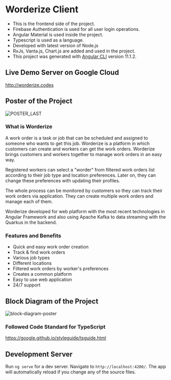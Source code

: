 # Worderize Client 

- This is the frontend side of the project.
- Firebase Authentication is used for all user login operations.
- Angular Material is used inside the project.
- Typescript is used as a language.
- Developed with latest version of Node.js
- RxJs, Vanta.js, Chart.js are added and used in the project.
- This project was generated with [Angular CLI](https://github.com/angular/angular-cli) version 11.1.2. 

## Live Demo Server on Google Cloud
http://worderize.codes

## Poster of the Project
![POSTER_LAST](https://user-images.githubusercontent.com/34353055/117437855-7708e380-af39-11eb-9e62-1fb3b9403e14.jpeg)

### What is Worderize
A work order is a task or job that can be scheduled and assigned to someone who wants to get this job. Worderize is a platform in which customers can create and workers can get the work orders. Worderize brings customers and workers together to manage work orders in an easy way. 

Registered workers can select a "worder" from filtered work orders list according to their job type and location preferences. Later on, they can change these preferences with updating their profiles.

The whole process can be monitored by customers so they can track their work orders via application. They can create multiple work orders and manage each of them.

Worderize developed for web platform with the most recent technologies in Angular Framework and also using Apache Kafka to data streaming with the Quarkus in the backend.

### Features and Benefits
- Quick and easy work order creation
- Track & find work orders
- Various job types
- Different locations
- Filtered work orders by worker's preferences
- Creates a common platform
- Easy to use web application
- 24/7 support

## Block Diagram of the Project
![block-diagram-poster](https://user-images.githubusercontent.com/34353055/117164490-558ae900-adcd-11eb-8ff5-c24be3b96e0d.png)
 
### Followed Code Standard for TypeScript
https://google.github.io/styleguide/tsguide.html

## Development Server

Run `ng serve` for a dev server. Navigate to `http://localhost:4200/`. The app will automatically reload if you change any of the source files.
